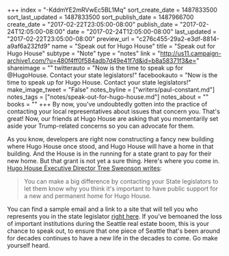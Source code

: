 +++
index = "-KddmYE2mRVwEc5BL1Mq"
sort_create_date = 1487833500
sort_last_updated = 1487833500
sort_publish_date = 1487966700
create_date = "2017-02-22T23:05:00-08:00"
publish_date = "2017-02-24T12:05:00-08:00"
date = "2017-02-24T12:05:00-08:00"
last_updated = "2017-02-22T23:05:00-08:00"
preview_url = "c276c455-29a2-e3df-8814-a9af6a232fd9"
name = "Speak out for Hugo House"
title = "Speak out for Hugo House"
subtype = "Note"
type = "notes"
link = "http://us11.campaign-archive1.com/?u=480f4ff0f584adb7d49e41f7d&id=b8a58371f3&e="
shareimage = ""
twitterauto = "Now is the time to speak up for @HugoHouse. Contact your state legislators!"
facebookauto = "Now is the time to speak up for Hugo House. Contact your state legislators!"
make_image_tweet = "False"
notes_byline = ["writers/paul-constant.md"]
notes_tags = ["notes/speak-out-for-hugo-house.md"]
notes_about = ""
books = ""
+++
By now, you've undoubtedly gotten into the practice of contacting your local representatives about issues that concern you. That's great! Now, our friends at Hugo House are asking that you momentarily set aside your Trump-related concerns so you can advocate for them.

As you know, developers are right now constructing a fancy new building where Hugo House once stood, and Hugo House will have a home in that building. And the House is in the running for a state grant to pay for their new home. But that grant is not yet a sure thing. Here's where you come in. [Hugo House Executive Director Tree Sweonson writes](http://us11.campaign-archive1.com/?u=480f4ff0f584adb7d49e41f7d&id=b8a58371f3&e=):

<blockquote>You can make a big difference by contacting your State legislators to let them know why you think it's important to have public support for a new and permanent home for Hugo House.</blockquote>

You can find a sample email and a link to a site that will tell you who represents you in the state legislator [right here](http://us11.campaign-archive1.com/?u=480f4ff0f584adb7d49e41f7d&id=b8a58371f3&e=). If you've bemoaned the loss of important institutions during the Seattle real estate boom, this is your chance to speak out, to ensure that one piece of Seattle that's been around for decades continues to have a new life in the decades to come. Go make yourself heard.
